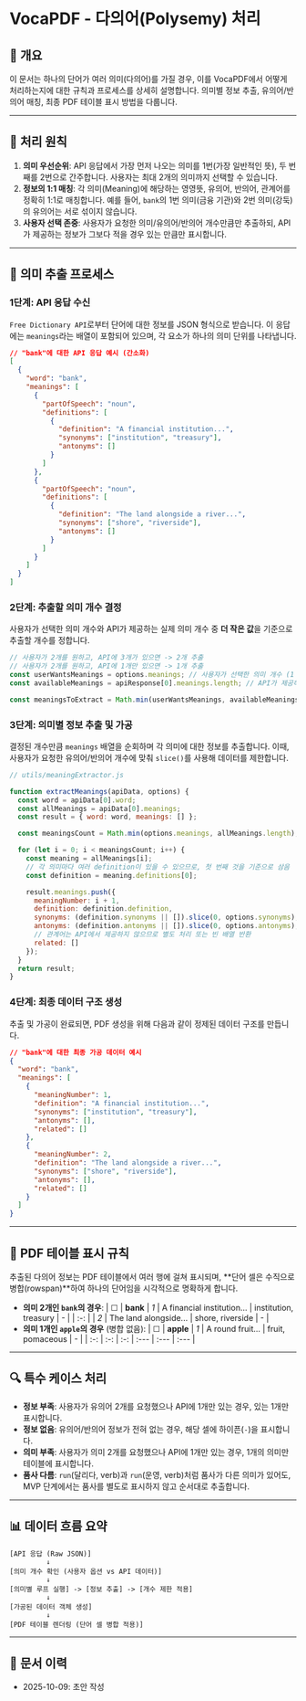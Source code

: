 # VocaPDF - 다의어(Polysemy) 처리

## 📌 개요

이 문서는 하나의 단어가 여러 의미(다의어)를 가질 경우, 이를 VocaPDF에서 어떻게 처리하는지에 대한 규칙과 프로세스를 상세히 설명합니다. 의미별 정보 추출, 유의어/반의어 매칭, 최종 PDF 테이블 표시 방법을 다룹니다.

---

## 🎯 처리 원칙

1.  **의미 우선순위**: API 응답에서 가장 먼저 나오는 의미를 1번(가장 일반적인 뜻), 두 번째를 2번으로 간주합니다. 사용자는 최대 2개의 의미까지 선택할 수 있습니다.
2.  **정보의 1:1 매칭**: 각 의미(Meaning)에 해당하는 영영뜻, 유의어, 반의어, 관계어를 정확히 1:1로 매칭합니다. 예를 들어, `bank`의 1번 의미(금융 기관)와 2번 의미(강둑)의 유의어는 서로 섞이지 않습니다.
3.  **사용자 선택 존중**: 사용자가 요청한 의미/유의어/반의어 개수만큼만 추출하되, API가 제공하는 정보가 그보다 적을 경우 있는 만큼만 표시합니다.

---

## 🔄 의미 추출 프로세스

### 1단계: API 응답 수신

`Free Dictionary API`로부터 단어에 대한 정보를 JSON 형식으로 받습니다. 이 응답에는 `meanings`라는 배열이 포함되어 있으며, 각 요소가 하나의 의미 단위를 나타냅니다.

```json
// "bank"에 대한 API 응답 예시 (간소화)
[
  {
    "word": "bank",
    "meanings": [
      {
        "partOfSpeech": "noun",
        "definitions": [
          {
            "definition": "A financial institution...",
            "synonyms": ["institution", "treasury"],
            "antonyms": []
          }
        ]
      },
      {
        "partOfSpeech": "noun",
        "definitions": [
          {
            "definition": "The land alongside a river...",
            "synonyms": ["shore", "riverside"],
            "antonyms": []
          }
        ]
      }
    ]
  }
]
```

### 2단계: 추출할 의미 개수 결정

사용자가 선택한 의미 개수와 API가 제공하는 실제 의미 개수 중 **더 작은 값**을 기준으로 추출할 개수를 정합니다.

```javascript
// 사용자가 2개를 원하고, API에 3개가 있으면 -> 2개 추출
// 사용자가 2개를 원하고, API에 1개만 있으면 -> 1개 추출
const userWantsMeanings = options.meanings; // 사용자가 선택한 의미 개수 (1 or 2)
const availableMeanings = apiResponse[0].meanings.length; // API가 제공하는 의미 개수

const meaningsToExtract = Math.min(userWantsMeanings, availableMeanings);
```

### 3단계: 의미별 정보 추출 및 가공

결정된 개수만큼 `meanings` 배열을 순회하며 각 의미에 대한 정보를 추출합니다. 이때, 사용자가 요청한 유의어/반의어 개수에 맞춰 `slice()`를 사용해 데이터를 제한합니다.

```javascript
// utils/meaningExtractor.js

function extractMeanings(apiData, options) {
  const word = apiData[0].word;
  const allMeanings = apiData[0].meanings;
  const result = { word: word, meanings: [] };

  const meaningsCount = Math.min(options.meanings, allMeanings.length);

  for (let i = 0; i < meaningsCount; i++) {
    const meaning = allMeanings[i];
    // 각 의미마다 여러 definition이 있을 수 있으므로, 첫 번째 것을 기준으로 삼음
    const definition = meaning.definitions[0]; 

    result.meanings.push({
      meaningNumber: i + 1,
      definition: definition.definition,
      synonyms: (definition.synonyms || []).slice(0, options.synonyms),
      antonyms: (definition.antonyms || []).slice(0, options.antonyms),
      // 관계어는 API에서 제공하지 않으므로 별도 처리 또는 빈 배열 반환
      related: [] 
    });
  }
  return result;
}
```

### 4단계: 최종 데이터 구조 생성

추출 및 가공이 완료되면, PDF 생성을 위해 다음과 같이 정제된 데이터 구조를 만듭니다.

```json
// "bank"에 대한 최종 가공 데이터 예시
{
  "word": "bank",
  "meanings": [
    {
      "meaningNumber": 1,
      "definition": "A financial institution...",
      "synonyms": ["institution", "treasury"],
      "antonyms": [],
      "related": []
    },
    {
      "meaningNumber": 2,
      "definition": "The land alongside a river...",
      "synonyms": ["shore", "riverside"],
      "antonyms": [],
      "related": []
    }
  ]
}
```

---

## 🎨 PDF 테이블 표시 규칙

추출된 다의어 정보는 PDF 테이블에서 여러 행에 걸쳐 표시되며, **단어 셀은 수직으로 병합(rowspan)**하여 하나의 단어임을 시각적으로 명확하게 합니다.

-   **의미 2개인 `bank`의 경우**:
| ☐ | **bank** | *1* | A financial institution... | institution, treasury | - |
| :-: | | *2* | The land alongside... | shore, riverside | - |
-   **의미 1개인 `apple`의 경우** (병합 없음):
| ☐ | **apple** | *1* | A round fruit... | fruit, pomaceous | - |
| :-: | :-: | :-: | :--- | :--- | :--- |

---

## 🔍 특수 케이스 처리

-   **정보 부족**: 사용자가 유의어 2개를 요청했으나 API에 1개만 있는 경우, 있는 1개만 표시합니다.
-   **정보 없음**: 유의어/반의어 정보가 전혀 없는 경우, 해당 셀에 하이픈(`-`)을 표시합니다.
-   **의미 부족**: 사용자가 의미 2개를 요청했으나 API에 1개만 있는 경우, 1개의 의미만 테이블에 표시합니다.
-   **품사 다름**: `run`(달리다, verb)과 `run`(운영, verb)처럼 품사가 다른 의미가 있어도, MVP 단계에서는 품사를 별도로 표시하지 않고 순서대로 추출합니다.

---

## 📊 데이터 흐름 요약

```
[API 응답 (Raw JSON)]
         ↓
[의미 개수 확인 (사용자 옵션 vs API 데이터)]
         ↓
[의미별 루프 실행] -> [정보 추출] -> [개수 제한 적용]
         ↓
[가공된 데이터 객체 생성]
         ↓
[PDF 테이블 렌더링 (단어 셀 병합 적용)]
```

---

## 📝 문서 이력
- 2025-10-09: 초안 작성